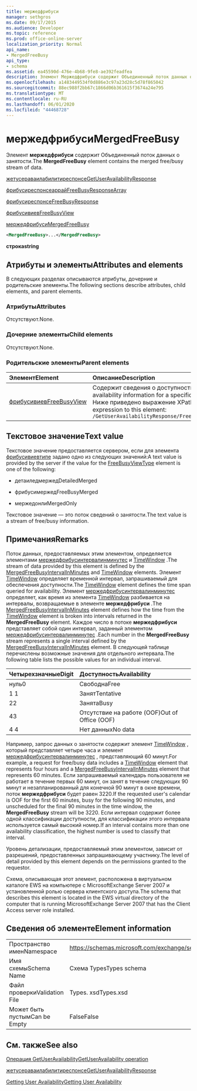```yaml
---
title: мержедфрибуси
manager: sethgros
ms.date: 09/17/2015
ms.audience: Developer
ms.topic: reference
ms.prod: office-online-server
localization_priority: Normal
api_name:
- MergedFreeBusy
api_type:
- schema
ms.assetid: ea45590d-476e-4b68-9fe8-ae392feadfea
description: Элемент Мержедфрибуси содержит Объединенный поток данных о занятости.
ms.openlocfilehash: a1483449534f0d886e3c97a23d28c5d78f865042
ms.sourcegitcommit: 88ec988f2bb67c1866d06b361615f3674a24e795
ms.translationtype: MT
ms.contentlocale: ru-RU
ms.lasthandoff: 06/01/2020
ms.locfileid: "44468728"
---
```

# <a name="mergedfreebusy"></a><span data-ttu-id="a050e-103">мержедфрибуси</span><span class="sxs-lookup"><span data-stu-id="a050e-103">MergedFreeBusy</span></span>

<span data-ttu-id="a050e-104">Элемент **мержедфрибуси** содержит Объединенный поток данных о занятости.</span><span class="sxs-lookup"><span data-stu-id="a050e-104">The **MergedFreeBusy** element contains the merged free/busy stream of data.</span></span> 
  
[<span data-ttu-id="a050e-105">жетусераваилабилитиреспонсе</span><span class="sxs-lookup"><span data-stu-id="a050e-105">GetUserAvailabilityResponse</span></span>](getuseravailabilityresponse.md)
  
[<span data-ttu-id="a050e-106">фрибусиреспонсеаррай</span><span class="sxs-lookup"><span data-stu-id="a050e-106">FreeBusyResponseArray</span></span>](freebusyresponsearray.md)
  
[<span data-ttu-id="a050e-107">фрибусиреспонсе</span><span class="sxs-lookup"><span data-stu-id="a050e-107">FreeBusyResponse</span></span>](freebusyresponse.md)
  
[<span data-ttu-id="a050e-108">фрибусивиев</span><span class="sxs-lookup"><span data-stu-id="a050e-108">FreeBusyView</span></span>](freebusyview.md)
  
[<span data-ttu-id="a050e-109">мержедфрибуси</span><span class="sxs-lookup"><span data-stu-id="a050e-109">MergedFreeBusy</span></span>](mergedfreebusy.md)
  
```xml
<MergedFreeBusy>...</MergedFreeBusy>
```

 <span data-ttu-id="a050e-110">**строка**</span><span class="sxs-lookup"><span data-stu-id="a050e-110">**string**</span></span>
## <a name="attributes-and-elements"></a><span data-ttu-id="a050e-111">Атрибуты и элементы</span><span class="sxs-lookup"><span data-stu-id="a050e-111">Attributes and elements</span></span>

<span data-ttu-id="a050e-112">В следующих разделах описываются атрибуты, дочерние и родительские элементы.</span><span class="sxs-lookup"><span data-stu-id="a050e-112">The following sections describe attributes, child elements, and parent elements.</span></span>
  
### <a name="attributes"></a><span data-ttu-id="a050e-113">Атрибуты</span><span class="sxs-lookup"><span data-stu-id="a050e-113">Attributes</span></span>

<span data-ttu-id="a050e-114">Отсутствуют.</span><span class="sxs-lookup"><span data-stu-id="a050e-114">None.</span></span>
  
### <a name="child-elements"></a><span data-ttu-id="a050e-115">Дочерние элементы</span><span class="sxs-lookup"><span data-stu-id="a050e-115">Child elements</span></span>

<span data-ttu-id="a050e-116">Отсутствуют.</span><span class="sxs-lookup"><span data-stu-id="a050e-116">None.</span></span>
  
### <a name="parent-elements"></a><span data-ttu-id="a050e-117">Родительские элементы</span><span class="sxs-lookup"><span data-stu-id="a050e-117">Parent elements</span></span>

|<span data-ttu-id="a050e-118">**Элемент**</span><span class="sxs-lookup"><span data-stu-id="a050e-118">**Element**</span></span>|<span data-ttu-id="a050e-119">**Описание**</span><span class="sxs-lookup"><span data-stu-id="a050e-119">**Description**</span></span>|
|:-----|:-----|
|[<span data-ttu-id="a050e-120">фрибусивиев</span><span class="sxs-lookup"><span data-stu-id="a050e-120">FreeBusyView</span></span>](freebusyview.md) <br/> |<span data-ttu-id="a050e-121">Содержит сведения о доступности для определенного пользователя.</span><span class="sxs-lookup"><span data-stu-id="a050e-121">Contains availability information for a specific user.</span></span>  <br/> <span data-ttu-id="a050e-122">Ниже приведено выражение XPath для этого элемента:</span><span class="sxs-lookup"><span data-stu-id="a050e-122">The following is the XPath expression to this element:</span></span>  <br/>  `/GetUserAvailabilityResponse/FreeBusyResponseArray/FreeBusyResponse/FreeBusyView` <br/> |
   
## <a name="text-value"></a><span data-ttu-id="a050e-123">Текстовое значение</span><span class="sxs-lookup"><span data-stu-id="a050e-123">Text value</span></span>

<span data-ttu-id="a050e-124">Текстовое значение предоставляется сервером, если для элемента [фрибусивиевтипе](freebusyviewtype.md) задано одно из следующих значений:</span><span class="sxs-lookup"><span data-stu-id="a050e-124">A text value is provided by the server if the value for the [FreeBusyViewType](freebusyviewtype.md) element is one of the following:</span></span> 
  
- <span data-ttu-id="a050e-125">детаиледмержед</span><span class="sxs-lookup"><span data-stu-id="a050e-125">DetailedMerged</span></span>
    
- <span data-ttu-id="a050e-126">фрибусимержед</span><span class="sxs-lookup"><span data-stu-id="a050e-126">FreeBusyMerged</span></span>
    
- <span data-ttu-id="a050e-127">мержедонли</span><span class="sxs-lookup"><span data-stu-id="a050e-127">MergedOnly</span></span>
    
<span data-ttu-id="a050e-128">Текстовое значение — это поток сведений о занятости.</span><span class="sxs-lookup"><span data-stu-id="a050e-128">The text value is a stream of free/busy information.</span></span> 
  
## <a name="remarks"></a><span data-ttu-id="a050e-129">Примечания</span><span class="sxs-lookup"><span data-stu-id="a050e-129">Remarks</span></span>

<span data-ttu-id="a050e-130">Поток данных, предоставляемых этим элементом, определяется элементами [мержедфрибусинтервалинминутес](mergedfreebusyintervalinminutes.md) и [TimeWindow](timewindow.md) .</span><span class="sxs-lookup"><span data-stu-id="a050e-130">The stream of data provided by this element is defined by the [MergedFreeBusyIntervalInMinutes](mergedfreebusyintervalinminutes.md) and [TimeWindow](timewindow.md) elements.</span></span> <span data-ttu-id="a050e-131">Элемент [TimeWindow](timewindow.md) определяет временной интервал, запрашиваемый для обеспечения доступности.</span><span class="sxs-lookup"><span data-stu-id="a050e-131">The [TimeWindow](timewindow.md) element defines the time span queried for availability.</span></span> <span data-ttu-id="a050e-132">Элемент [мержедфрибусинтервалинминутес](mergedfreebusyintervalinminutes.md) определяет, как время из элемента [TimeWindow](timewindow.md) разбивается на интервалы, возвращаемые в элементе **мержедфрибуси** .</span><span class="sxs-lookup"><span data-stu-id="a050e-132">The [MergedFreeBusyIntervalInMinutes](mergedfreebusyintervalinminutes.md) element defines how the time from the [TimeWindow](timewindow.md) element is broken into intervals returned in the **MergedFreeBusy** element.</span></span> <span data-ttu-id="a050e-133">Каждое число в потоке **мержедфрибуси** представляет собой один интервал, заданный элементом [мержедфрибусинтервалинминутес](mergedfreebusyintervalinminutes.md) .</span><span class="sxs-lookup"><span data-stu-id="a050e-133">Each number in the **MergedFreeBusy** stream represents a single interval defined by the [MergedFreeBusyIntervalInMinutes](mergedfreebusyintervalinminutes.md) element.</span></span> <span data-ttu-id="a050e-134">В следующей таблице перечислены возможные значения для отдельного интервала.</span><span class="sxs-lookup"><span data-stu-id="a050e-134">The following table lists the possible values for an individual interval.</span></span> 
  
|<span data-ttu-id="a050e-135">**Четырехзначные**</span><span class="sxs-lookup"><span data-stu-id="a050e-135">**Digit**</span></span>|<span data-ttu-id="a050e-136">**Доступность**</span><span class="sxs-lookup"><span data-stu-id="a050e-136">**Availability**</span></span>|
|:-----|:-----|
|<span data-ttu-id="a050e-137">нуль</span><span class="sxs-lookup"><span data-stu-id="a050e-137">0</span></span>  <br/> |<span data-ttu-id="a050e-138">Свободна</span><span class="sxs-lookup"><span data-stu-id="a050e-138">Free</span></span>  <br/> |
|<span data-ttu-id="a050e-139">1 </span><span class="sxs-lookup"><span data-stu-id="a050e-139">1</span></span>  <br/> |<span data-ttu-id="a050e-140">Занят</span><span class="sxs-lookup"><span data-stu-id="a050e-140">Tentative</span></span>  <br/> |
|<span data-ttu-id="a050e-141">2</span><span class="sxs-lookup"><span data-stu-id="a050e-141">2</span></span>  <br/> |<span data-ttu-id="a050e-142">Занята</span><span class="sxs-lookup"><span data-stu-id="a050e-142">Busy</span></span>  <br/> |
|<span data-ttu-id="a050e-143">4</span><span class="sxs-lookup"><span data-stu-id="a050e-143">3</span></span>  <br/> |<span data-ttu-id="a050e-144">Отсутствие на работе (OOF)</span><span class="sxs-lookup"><span data-stu-id="a050e-144">Out of Office (OOF)</span></span>  <br/> |
|<span data-ttu-id="a050e-145">4 </span><span class="sxs-lookup"><span data-stu-id="a050e-145">4</span></span>  <br/> |<span data-ttu-id="a050e-146">Нет данных</span><span class="sxs-lookup"><span data-stu-id="a050e-146">No data</span></span>  <br/> |
   
<span data-ttu-id="a050e-147">Например, запрос данных о занятости содержит элемент [TimeWindow](timewindow.md) , который представляет четыре часа и элемент [мержедфрибусинтервалинминутес](mergedfreebusyintervalinminutes.md) , представляющий 60 минут.</span><span class="sxs-lookup"><span data-stu-id="a050e-147">For example, a request for free/busy data includes a [TimeWindow](timewindow.md) element that represents four hours and a [MergedFreeBusyIntervalInMinutes](mergedfreebusyintervalinminutes.md) element that represents 60 minutes.</span></span> <span data-ttu-id="a050e-148">Если запрашиваемый календарь пользователя не работает в течение первых 60 минут, он занят в течение следующих 90 минут и незапланированный для конечной 90 минут в окне времени, поток **мержедфрибуси** будет равен 3220.</span><span class="sxs-lookup"><span data-stu-id="a050e-148">If the requested user's calendar is OOF for the first 60 minutes, busy for the following 90 minutes, and unscheduled for the final 90 minutes in the time window, the **MergedFreeBusy** stream will be 3220.</span></span> <span data-ttu-id="a050e-149">Если интервал содержит более одной классификации доступности, для классификации этого интервала используется самый высокий номер.</span><span class="sxs-lookup"><span data-stu-id="a050e-149">If an interval contains more than one availability classification, the highest number is used to classify that interval.</span></span> 
  
<span data-ttu-id="a050e-150">Уровень детализации, предоставляемый этим элементом, зависит от разрешений, предоставленных запрашивающему участнику.</span><span class="sxs-lookup"><span data-stu-id="a050e-150">The level of detail provided by this element depends on the permissions granted to the requestor.</span></span>
  
<span data-ttu-id="a050e-151">Схема, описывающая этот элемент, расположена в виртуальном каталоге EWS на компьютере с MicrosoftExchange Server 2007 и установленной ролью сервера клиентского доступа.</span><span class="sxs-lookup"><span data-stu-id="a050e-151">The schema that describes this element is located in the EWS virtual directory of the computer that is running MicrosoftExchange Server 2007 that has the Client Access server role installed.</span></span>
  
## <a name="element-information"></a><span data-ttu-id="a050e-152">Сведения об элементе</span><span class="sxs-lookup"><span data-stu-id="a050e-152">Element information</span></span>

|||
|:-----|:-----|
|<span data-ttu-id="a050e-153">Пространство имен</span><span class="sxs-lookup"><span data-stu-id="a050e-153">Namespace</span></span>  <br/> |https://schemas.microsoft.com/exchange/services/2006/types  <br/> |
|<span data-ttu-id="a050e-154">Имя схемы</span><span class="sxs-lookup"><span data-stu-id="a050e-154">Schema Name</span></span>  <br/> |<span data-ttu-id="a050e-155">Схема Types</span><span class="sxs-lookup"><span data-stu-id="a050e-155">Types schema</span></span>  <br/> |
|<span data-ttu-id="a050e-156">Файл проверки</span><span class="sxs-lookup"><span data-stu-id="a050e-156">Validation File</span></span>  <br/> |<span data-ttu-id="a050e-157">Types. xsd</span><span class="sxs-lookup"><span data-stu-id="a050e-157">Types.xsd</span></span>  <br/> |
|<span data-ttu-id="a050e-158">Может быть пустым</span><span class="sxs-lookup"><span data-stu-id="a050e-158">Can be Empty</span></span>  <br/> |<span data-ttu-id="a050e-159">False</span><span class="sxs-lookup"><span data-stu-id="a050e-159">False</span></span>  <br/> |
   
## <a name="see-also"></a><span data-ttu-id="a050e-160">См. также</span><span class="sxs-lookup"><span data-stu-id="a050e-160">See also</span></span>



[<span data-ttu-id="a050e-161">Операция GetUserAvailability</span><span class="sxs-lookup"><span data-stu-id="a050e-161">GetUserAvailability operation</span></span>](getuseravailability-operation.md)
  
[<span data-ttu-id="a050e-162">жетусераваилабилитиреспонсе</span><span class="sxs-lookup"><span data-stu-id="a050e-162">GetUserAvailabilityResponse</span></span>](getuseravailabilityresponse.md)


[<span data-ttu-id="a050e-163">Getting User Availability</span><span class="sxs-lookup"><span data-stu-id="a050e-163">Getting User Availability</span></span>](https://msdn.microsoft.com/library/d4133fcb-9b0f-4e6b-aadf-a389da83516a%28Office.15%29.aspx)

